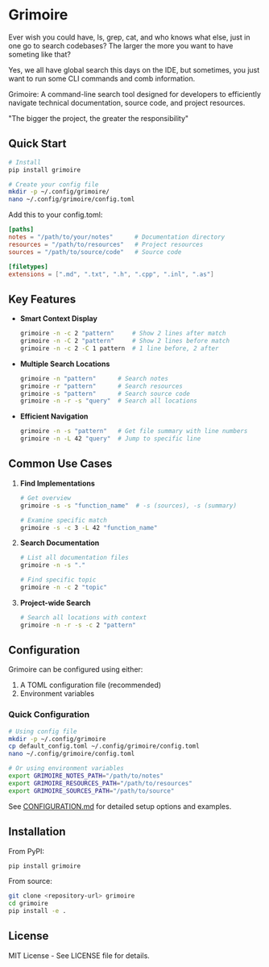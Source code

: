 # Grimoire

Ever wish you could have, ls, grep, cat, and who knows what else, just in one go to search codebases? The larger the more you want to have someting like that? 

Yes, we all have global search this days on the IDE, but sometimes, you just want to run some CLI commands and comb information.

Grimoire: A command-line search tool designed for developers to efficiently navigate technical documentation, source code, and project resources.

"The bigger the project, the greater the responsibility"

## Quick Start

```bash
# Install
pip install grimoire

# Create your config file
mkdir -p ~/.config/grimoire/
nano ~/.config/grimoire/config.toml
```

Add this to your config.toml:
```toml
[paths]
notes = "/path/to/your/notes"      # Documentation directory
resources = "/path/to/resources"   # Project resources
sources = "/path/to/source/code"   # Source code

[filetypes]
extensions = [".md", ".txt", ".h", ".cpp", ".inl", ".as"]
```

## Key Features

- **Smart Context Display**
  ```bash
  grimoire -n -c 2 "pattern"     # Show 2 lines after match
  grimoire -n -C 2 "pattern"     # Show 2 lines before match
  grimoire -n -c 2 -C 1 pattern  # 1 line before, 2 after
  ```

- **Multiple Search Locations**
  ```bash
  grimoire -n "pattern"      # Search notes
  grimoire -r "pattern"      # Search resources
  grimoire -s "pattern"      # Search source code
  grimoire -n -r -s "query"  # Search all locations
  ```

- **Efficient Navigation**
  ```bash
  grimoire -n -s "pattern"   # Get file summary with line numbers
  grimoire -n -L 42 "query"  # Jump to specific line
  ```

## Common Use Cases

1. **Find Implementations**
   ```bash
   # Get overview
   grimoire -s -s "function_name"  # -s (sources), -s (summary)
   
   # Examine specific match
   grimoire -s -c 3 -L 42 "function_name"
   ```

2. **Search Documentation**
   ```bash
   # List all documentation files
   grimoire -n -s "."
   
   # Find specific topic
   grimoire -n -c 2 "topic"
   ```

3. **Project-wide Search**
   ```bash
   # Search all locations with context
   grimoire -n -r -s -c 2 "pattern"
   ```

## Configuration

Grimoire can be configured using either:
1. A TOML configuration file (recommended)
2. Environment variables

### Quick Configuration
```bash
# Using config file
mkdir -p ~/.config/grimoire
cp default_config.toml ~/.config/grimoire/config.toml
nano ~/.config/grimoire/config.toml

# Or using environment variables
export GRIMOIRE_NOTES_PATH="/path/to/notes"
export GRIMOIRE_RESOURCES_PATH="/path/to/resources"
export GRIMOIRE_SOURCES_PATH="/path/to/source"
```

See [CONFIGURATION.md](CONFIGURATION.md) for detailed setup options and examples.

## Installation

From PyPI:
```bash
pip install grimoire
```

From source:
```bash
git clone <repository-url> grimoire
cd grimoire
pip install -e .
```

## License

MIT License - See LICENSE file for details.